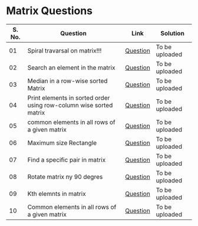 # Matrix Questions

S. No. | Question  |  Link  |  Solution |
|--|-----------|--------|-------------|
| 01 | Spiral travarsal on matrix!!! | [Question](https://practice.geeksforgeeks.org/problems/spirally-traversing-a-matrix) | To be uploaded |
| 02 | Search an element in the matrix| [Question](https://leetcode.com/problems/search-a-2d-matrix/)|  To be uploaded |
| 03 | Median in a row-wise sorted Matrix | [Question](https://practice.geeksforgeeks.org/problems/median-in-a-row-wise-sorted-matrix1527/1) | To be uploaded |
| 04 | Print elements in sorted order using row-column wise sorted matrix | [Question](https://practice.geeksforgeeks.org/problems/row-with-max-1s0023/1) | To be uploaded |
| 05 | common elements in all rows of a given matrix  | [Question](url) | To be uploaded |
| 06 | Maximum size Rectangle   | [Question](https://practice.geeksforgeeks.org/problems/max-rectangle/1) | To be uploaded |
| 07 | Find a specific pair in matrix  | [Question](https://www.geeksforgeeks.org/rotate-a-matrix-by-90-degree-in-clockwise-direction-without-using-any-extra-space/) | To be uploaded |
| 08 | Rotate matrix ny 90 degres | [Question](https://www.geeksforgeeks.org/find-a-specific-pair-in-matrix/) | To be uploaded 
| 09 | Kth elemnts in matrix | [Question](https://practice.geeksforgeeks.org/problems/kth-element-in-matrix/1) | To be uploaded |
| 10 | Common elements in all rows of a given matrix | [Question](https://www.geeksforgeeks.org/common-elements-in-all-rows-of-a-given-matrix/) | To be uploaded
